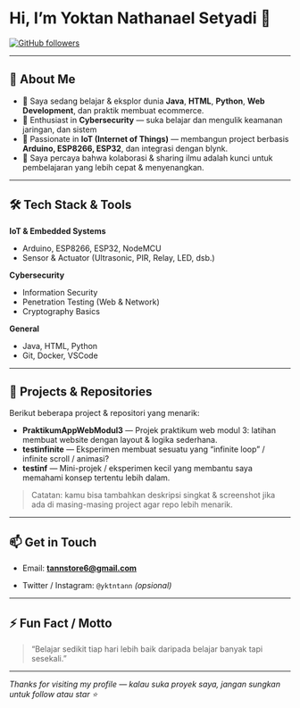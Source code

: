 <!--
Badges: kamu bisa tambahkan setelah ini, seperti GitHub stats, top langs, dll
-->

# Hi, I’m **Yoktan Nathanael Setyadi** 👋

[![GitHub followers](https://img.shields.io/github/followers/YoktanNS?label=Follow&style=social)](https://github.com/YoktanNS)

---

## 🔭 About Me

- 🌱 Saya sedang belajar & eksplor dunia **Java**, **HTML**, **Python**, **Web Development**, dan praktik membuat ecommerce.  
- 🔐 Enthusiast in **Cybersecurity** — suka belajar dan mengulik keamanan jaringan, dan sistem
- 📡 Passionate in **IoT (Internet of Things)** — membangun project berbasis **Arduino, ESP8266, ESP32**, dan integrasi dengan blynk.
- 🎯 Saya percaya bahwa kolaborasi & sharing ilmu adalah kunci untuk pembelajaran yang lebih cepat & menyenangkan.  

---

## 🛠️ Tech Stack & Tools

**IoT & Embedded Systems**
- Arduino, ESP8266, ESP32, NodeMCU  
- Sensor & Actuator (Ultrasonic, PIR, Relay, LED, dsb.)

**Cybersecurity**
- Information Security
- Penetration Testing (Web & Network)  
- Cryptography Basics  

**General**
- Java, HTML, Python   
- Git, Docker, VSCode  

---

## 🚀 Projects & Repositories

Berikut beberapa project & repositori yang menarik:

- **PraktikumAppWebModul3** — Projek praktikum web modul 3: latihan membuat website dengan layout & logika sederhana.  
- **testinfinite** — Eksperimen membuat sesuatu yang “infinite loop” / infinite scroll / animasi?  
- **testinf** — Mini-projek / eksperimen kecil yang membantu saya memahami konsep tertentu lebih dalam.  

> Catatan: kamu bisa tambahkan deskripsi singkat & screenshot jika ada di masing-masing project agar repo lebih menarik.

---

## 📫 Get in Touch

- Email: **tannstore6@gmail.com** 
<!-- - LinkedIn: [linkedin.com/in/yoktans](https://www.linkedin.com/in/yoktans) (opsional)* -->
- Twitter / Instagram: `@yktntann` *(opsional)*  

---

## ⚡ Fun Fact / Motto

> “Belajar sedikit tiap hari lebih baik daripada belajar banyak tapi sesekali.”  

---

*Thanks for visiting my profile — kalau suka proyek saya, jangan sungkan untuk follow atau star ⭐️*

